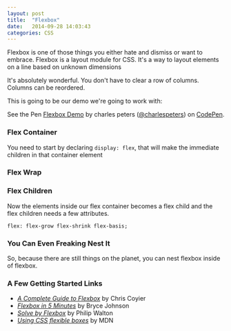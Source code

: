 ```yaml
---
layout: post
title:  "Flexbox"
date:   2014-09-28 14:03:43
categories: CSS
---
```


Flexbox is one of those things you either hate and dismiss or want to embrace. Flexbox is a layout module for CSS. It's a way to layout elements on a line based on unknown dimensions

It's absolutely wonderful. You don't have to clear a row of columns. Columns can be reordered.

This is going to be our demo we're going to work with:

<p data-height="268" data-theme-id="4981" data-slug-hash="iEyfG" data-default-tab="result" data-user="charlespeters" class='codepen'>See the Pen <a href='http://codepen.io/charlespeters/pen/iEyfG/'>Flexbox Demo</a> by charles peters (<a href='http://codepen.io/charlespeters'>@charlespeters</a>) on <a href='http://codepen.io'>CodePen</a>.</p>
<script async src="//codepen.io/assets/embed/ei.js"></script>

### Flex Container

You need to start by declaring `display: flex`, that will make the immediate children in that container element 

### Flex Wrap

### Flex Children

Now the elements inside our flex container becomes a flex child and the flex children needs a few attributes.

<pre><code class="language-css">flex: flex-grow flex-shrink flex-basis;</code></pre>

### You Can Even Freaking Nest It

So, because there are still things on the planet, you can nest flexbox inside of flexbox.

### A Few Getting Started Links

- [_A Complete Guide to Flexbox_](http://css-tricks.com/snippets/css/a-guide-to-flexbox/) by Chris Coyier
- [_Flexbox in 5 Minutes_](devbryce.com/site/flexbox/) by Bryce Johnson
- [_Solve by Flexbox_](http://philipwalton.github.io/solved-by-flexbox/) by Philip Walton
- [_Using CSS flexible boxes_](https://developer.mozilla.org/en-US/docs/Web/Guide/CSS/Flexible_boxes) by MDN
